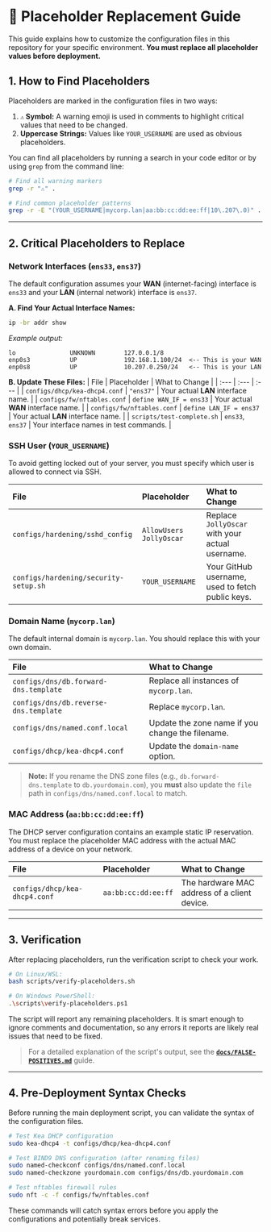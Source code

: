 # 🚨 Placeholder Replacement Guide

This guide explains how to customize the configuration files in this repository for your specific environment. **You must replace all placeholder values before deployment.**

## 1. How to Find Placeholders
Placeholders are marked in the configuration files in two ways:
1.  **`⚠️` Symbol:** A warning emoji is used in comments to highlight critical values that need to be changed.
2.  **Uppercase Strings:** Values like `YOUR_USERNAME` are used as obvious placeholders.

You can find all placeholders by running a search in your code editor or by using `grep` from the command line:
```bash
# Find all warning markers
grep -r "⚠️" .

# Find common placeholder patterns
grep -r -E "(YOUR_USERNAME|mycorp.lan|aa:bb:cc:dd:ee:ff|10\.207\.0)" .
```

---

## 2. Critical Placeholders to Replace

### Network Interfaces (`ens33`, `ens37`)
The default configuration assumes your **WAN** (internet-facing) interface is `ens33` and your **LAN** (internal network) interface is `ens37`.

**A. Find Your Actual Interface Names:**
```bash
ip -br addr show
```
*Example output:*
```
lo               UNKNOWN        127.0.0.1/8
enp0s3           UP             192.168.1.100/24  <-- This is your WAN
enp0s8           UP             10.207.0.250/24   <-- This is your LAN
```

**B. Update These Files:**
| File | Placeholder | What to Change |
| :--- | :--- | :--- |
| `configs/dhcp/kea-dhcp4.conf` | `"ens37"` | Your actual **LAN** interface name. |
| `configs/fw/nftables.conf` | `define WAN_IF = ens33` | Your actual **WAN** interface name. |
| `configs/fw/nftables.conf` | `define LAN_IF = ens37` | Your actual **LAN** interface name. |
| `scripts/test-complete.sh` | `ens33`, `ens37` | Your interface names in test commands. |

### SSH User (`YOUR_USERNAME`)
To avoid getting locked out of your server, you must specify which user is allowed to connect via SSH.

| File | Placeholder | What to Change |
| :--- | :--- | :--- |
| `configs/hardening/sshd_config` | `AllowUsers JollyOscar` | Replace `JollyOscar` with your actual username. |
| `configs/hardening/security-setup.sh` | `YOUR_USERNAME` | Your GitHub username, used to fetch public keys. |

### Domain Name (`mycorp.lan`)
The default internal domain is `mycorp.lan`. You should replace this with your own domain.

| File | What to Change |
| :--- | :--- |
| `configs/dns/db.forward-dns.template` | Replace all instances of `mycorp.lan`. |
| `configs/dns/db.reverse-dns.template` | Replace `mycorp.lan`. |
| `configs/dns/named.conf.local` | Update the zone name if you change the filename. |
| `configs/dhcp/kea-dhcp4.conf` | Update the `domain-name` option. |

> **Note:** If you rename the DNS zone files (e.g., `db.forward-dns.template` to `db.yourdomain.com`), you **must** also update the `file` path in `configs/dns/named.conf.local` to match.

### MAC Address (`aa:bb:cc:dd:ee:ff`)
The DHCP server configuration contains an example static IP reservation. You must replace the placeholder MAC address with the actual MAC address of a device on your network.

| File | Placeholder | What to Change |
| :--- | :--- | :--- |
| `configs/dhcp/kea-dhcp4.conf` | `aa:bb:cc:dd:ee:ff` | The hardware MAC address of a client device. |

---

## 3. Verification
After replacing placeholders, run the verification script to check your work.

```bash
# On Linux/WSL:
bash scripts/verify-placeholders.sh

# On Windows PowerShell:
.\scripts\verify-placeholders.ps1
```

The script will report any remaining placeholders. It is smart enough to ignore comments and documentation, so any errors it reports are likely real issues that need to be fixed.

> For a detailed explanation of the script's output, see the **[`docs/FALSE-POSITIVES.md`](docs/FALSE-POSITIVES.md)** guide.

---

## 4. Pre-Deployment Syntax Checks
Before running the main deployment script, you can validate the syntax of the configuration files.

```bash
# Test Kea DHCP configuration
sudo kea-dhcp4 -t configs/dhcp/kea-dhcp4.conf

# Test BIND9 DNS configuration (after renaming files)
sudo named-checkconf configs/dns/named.conf.local
sudo named-checkzone yourdomain.com configs/dns/db.yourdomain.com

# Test nftables firewall rules
sudo nft -c -f configs/fw/nftables.conf
```

These commands will catch syntax errors before you apply the configurations and potentially break services.